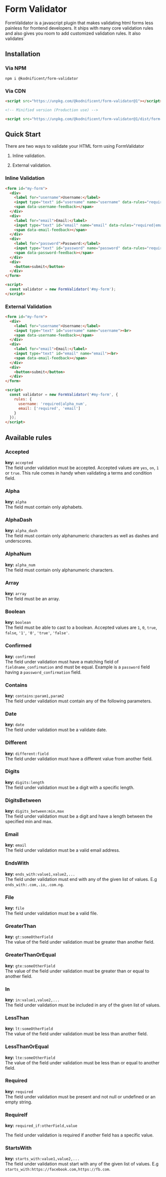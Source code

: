 # Form Validator

FormValidator is a javascript plugin that makes validating html forms less painless for frontend developers.
It ships with many core validation rules and also gives you room to add customized validation rules. It also validates`

## Installation

### Via NPM

`npm i @kodnificent/form-validator`

### Via CDN

```html
<script src="https://unpkg.com/@kodnificent/form-validator@1"></script>

<!-- Minified version (Production use) -->

<script src="https://unpkg.com/@kodnificent/form-validator@1/dist/form-validator.min.js"></script>
```

## Quick Start

There are two ways to validate your HTML form using FormValidator

1. Inline validation.

2. External validation.

### Inline Validation

```html
<form id="my-form">
  <div>
    <label for="username">Username:</label>
    <input type="text" id="username" name="username" data-rules="required|alpha_num"><br>
    <span data-username-feedback></span>
  </div>
  <div>
    <label for="email">Email:</label>
    <input type="text" id="email" name="email" data-rules="required|email"><br>
    <span data-email-feedback></span>
  </div>
  <div>
    <label for="password">Password:</label>
    <input type="text" id="password" name="password" data-rules="required"><br>
    <span data-password-feedback></span>
  </div>
  <div>
    <button>submit</button>
  </div>
</form>

<script>
  const validator = new FormValidator('#my-form');
</script>
```

### External Validation

```html
<form id="my-form">
  <div>
    <label for="username">Username:</label>
    <input type="text" id="username" name="username"><br>
    <span data-username-feedback></span>
  </div>
  <div>
    <label for="email">Email:</label>
    <input type="text" id="email" name="email"><br>
    <span data-email-feedback></span>
  </div>
  <div>
    <button>submit</button>
  </div>
</form>

<script>
  const validator = new FormValidator('#my-form', {
    rules: {
      username: 'required|alpha_num',
      email: ['required', 'email']
    }
  });
</script>
```

## Available rules

### Accepted

**key:** `accepted`  
The field under validation must be accepted. Accepted values are `yes`, `on`, `1` or `true`. This rule comes in handy when
validating a terms and condition field.

### Alpha

**key:** `alpha`  
The field must contain only alphabets.

### AlphaDash

**key:** `alpha_dash`  
The field must contain only alphanumeric characters as well as dashes and underscores.

### AlphaNum

**key:** `alpha_num`  
The field must contain only alphanumeric characters.

### Array

**key:** `array`  
The field must be an array.

### Boolean

**key:** `boolean`  
The field must be able to cast to a boolean. Accepted values are `1`, `0`, `true`, `false`, `'1'`, `'0'`, `'true'`, `'false'`.

### Confirmed

**key:** `confirmed`  
The field under validation must have a matching field of `fieldname_confirmation` and must be equal.
Example is a `password` field having a `password_confirmation` field.

### Contains

**key:** `contains:param1,param2`  
The field under validation must contain any of the following parameters.

### Date

**key:** `date`  
The field under validation must be a validate date.

### Different

**key:** `different:field`  
The field under validation must have a different value from another field.

### Digits

**key:** `digits:length`  
The field under validation must be a digit with a specific length.

### DigitsBetween

**key:** `digits_between:min,max`  
The field under validation must be a digit and have a length between the specified min and max.

### Email

**key:** `email`  
The field under validation must be a valid email address.

### EndsWith

**key:** `ends_with:value1,value2,...`  
The field under validation must end with any of the given list of values. E.g `ends_with:.com,.io,.com.ng`.

### File

**key:** `file`  
The field under validation must be a valid file.

### GreaterThan

**key:** `gt:someOtherField`  
The value of the field under validation must be greater than another field.

### GreaterThanOrEqual

**key:** `gte:someOtherField`  
The value of the field under validation must be greater than or equal to another field.

### In

**key:** `in:value1,value2,...`  
The field under validation must be included in any of the given list of values.

### LessThan

**key:** `lt:someOtherField`  
The value of the field under validation must be less than another field.

### LessThanOrEqual

**key:** `lte:someOtherField`  
The value of the field under validation must be less than or equal to another field.

### Required

**key:** `required`  
The field under validation must be present and not null or undefined or an empty string.

### RequireIf

**key:** `required_if:otherField,value`  

The field under validation is required if another field has a specific value.

### StartsWith

**key:** `starts_with:value1,value2,...`  
The field under validation must start with any of the given list of values. E.g `starts_with:https://facebook.com,https://fb.com`.
